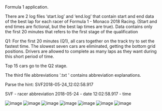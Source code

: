 Formula 1 application. 

There are 2 log files ‘start.log’ and ‘end.log’ that contain start and end data of the best lap for each racer of Formula 1 - Monaco 2018 Racing. (Start and end times are fictional, but the best lap times are true). Data contains only the first 20 minutes that refers to the first stage of the qualification

Q1: For the first 20 minutes (Q1), all cars together on the track try to set the fastest time. The slowest seven cars are eliminated, getting the bottom grid positions. Drivers are allowed to complete as many laps as they want during this short period of time.

Top 15 cars go to the Q2 stage.

The third file abbreviations '.txt ' contains abbreviation explanations.

Parse the hint:
SVF2018-05-24_12:02:58.917

SVF - racer abbreviation 
2018-05-24 - date
12:02:58.917 - time

![image](https://github.com/AndriiChipets/formula-one/assets/137887124/cd715920-8da7-4407-a099-0c036bea558c)
![image](https://github.com/AndriiChipets/formula-one/assets/137887124/cc767a36-714f-40c1-8053-a6f46c26b029)
![image](https://github.com/AndriiChipets/formula-one/assets/137887124/14a88625-76b2-4914-baa3-cc376473d316)
![image](https://github.com/AndriiChipets/formula-one/assets/137887124/b92fb155-205c-48f2-9013-f33c19f7e400)
![image](https://github.com/AndriiChipets/formula-one/assets/137887124/6d3c8477-33c8-4a3c-b212-1ad3e42fc279)
![image](https://github.com/AndriiChipets/formula-one/assets/137887124/4566506e-22e4-4951-a242-dfb44f183c94)
![image](https://github.com/AndriiChipets/formula-one/assets/137887124/47acd47c-e294-47f3-93fa-100731c35a67)




